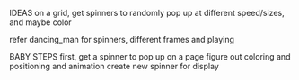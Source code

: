 IDEAS
on a grid, get spinners to randomly pop up at different speed/sizes, and maybe color

refer dancing_man for spinners, different frames and playing

BABY STEPS
first, get a spinner to pop up on a page
figure out coloring and positioning and animation
create new spinner for display
